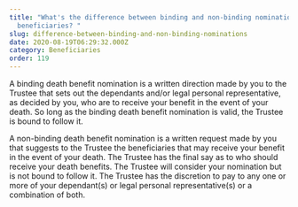 ```yaml
---
title: "What's the difference between binding and non-binding nominations of
  beneficiaries? "
slug: difference-between-binding-and-non-binding-nominations
date: 2020-08-19T06:29:32.000Z
category: Beneficiaries
order: 119
---
```


A binding death benefit nomination is a written direction made by you to the Trustee that sets out the dependants and/or legal personal representative, as decided by you, who are to receive your benefit in the event of your death. So long as the binding death benefit nomination is valid, the Trustee is bound to follow it.

A non-binding death benefit nomination is a written request made by you that suggests to the Trustee the beneficiaries that may receive your benefit in the event of your death. The Trustee has the final say as to who should receive your death benefits. The Trustee will consider your nomination but is not bound to follow it. The Trustee has the discretion to pay to any one or more of your dependant(s) or legal personal representative(s) or a combination of both.
